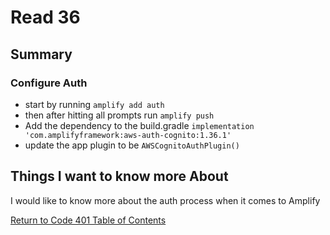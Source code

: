 # Read 36
## Summary

### Configure Auth

- start by running `amplify add auth`
- then after hitting all prompts run `amplify push`
- Add the dependency to the build.gradle `implementation 'com.amplifyframework:aws-auth-cognito:1.36.1'`
- update the app plugin to be `AWSCognitoAuthPlugin()`

## Things I want to know more About

I would like to know more about the auth process when it comes to Amplify

[Return to Code 401 Table of Contents](https://rogermreyes.github.io/Reading-Notes/Code-401-Reading-Notes)